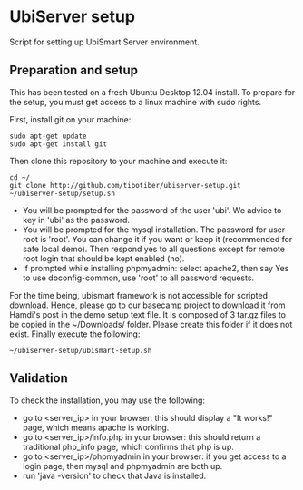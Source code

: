 UbiServer setup
===============

Script for setting up UbiSmart Server environment.

## Preparation and setup
This has been tested on a fresh Ubuntu Desktop 12.04 install. To prepare for the setup, you must get access to a linux machine with sudo rights.

First, install git on your machine:
```
sudo apt-get update
sudo apt-get install git
```

Then clone this repository to your machine and execute it:
```
cd ~/
git clone http://github.com/tibotiber/ubiserver-setup.git
~/ubiserver-setup/setup.sh
```
- You will be prompted for the password of the user 'ubi'. We advice to key in 'ubi' as the password.
- You will be prompted for the mysql installation. The password for user root is 'root'. You can change it if you want or keep it (recommended for safe local demo). Then respond yes to all questions except for remote root login that should be kept enabled (no).
- If prompted while installing phpmyadmin: select apache2, then say Yes to use dbconfig-common, use 'root' to all password requests.

For the time being, ubismart framework is not accessible for scripted download. Hence, please go to our basecamp project to download it from Hamdi's post in the demo setup text file. It is composed of 3 tar.gz files to be copied in the ~/Downloads/ folder. Please create this folder if it does not exist. Finally execute the following:
```
~/ubiserver-setup/ubismart-setup.sh
```

## Validation
To check the installation, you may use the following:
- go to <server_ip> in your browser: this should display a "It works!" page, which means apache is working.
- go to <server_ip>/info.php in your browser: this should return a traditional php_info page, which confirms that php is up.
- go to <server_ip>/phpmyadmin in your browser: if you get access to a login page, then mysql and phpmyadmin are both up.
- run 'java -version' to check that Java is installed.
